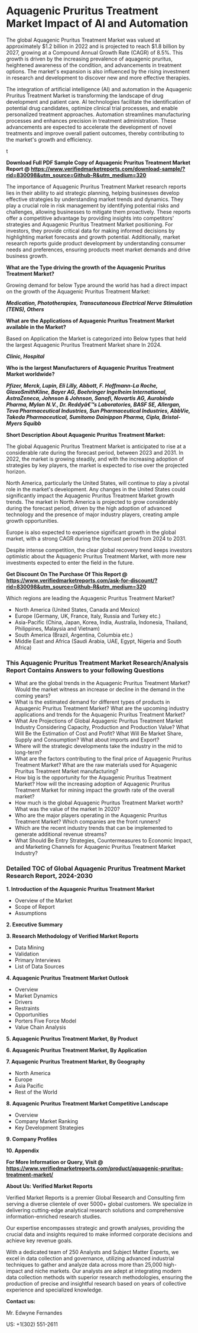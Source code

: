<meta name="title" content="Global  Aquagenic Pruritus Treatment Market Impact of AI and Automation"><meta name="description" content="  The global Aquagenic Pruritus Treatment Market was valued at approximately $1.2 billion in 2022 and is projected to reach $1.8 billion by 2027, growing at a Compound"><meta name="title" content=" Aquagenic Pruritus Treatment Market Size, Share, Scope, Trends, Growth, Opportunities, Analysis, Forecast"> <h1>Aquagenic Pruritus Treatment Market Impact of AI and Automation</h1> <p>The global Aquagenic Pruritus Treatment Market was valued at approximately $1.2 billion in 2022 and is projected to reach $1.8 billion by 2027, growing at a Compound Annual Growth Rate (CAGR) of 8.5%. This growth is driven by the increasing prevalence of aquagenic pruritus, heightened awareness of the condition, and advancements in treatment options. The market's expansion is also influenced by the rising investment in research and development to discover new and more effective therapies.</p> <p>The integration of artificial intelligence (AI) and automation in the Aquagenic Pruritus Treatment Market is transforming the landscape of drug development and patient care. AI technologies facilitate the identification of potential drug candidates, optimize clinical trial processes, and enable personalized treatment approaches. Automation streamlines manufacturing processes and enhances precision in treatment administration. These advancements are expected to accelerate the development of novel treatments and improve overall patient outcomes, thereby contributing to the market's growth and efficiency.</p> t</p><p id="" class=""><strong>Download Full PDF Sample Copy of Aquagenic Pruritus Treatment Market Report @ <a href="https://www.verifiedmarketreports.com/download-sample/?rid=830098&utm_source=Github-R&utm_medium=320" target="_blank">https://www.verifiedmarketreports.com/download-sample/?rid=830098&utm_source=Github-R&utm_medium=320</a></strong></p><p>The importance of&nbsp;Aquagenic Pruritus Treatment Market research reports lies in their ability to aid strategic planning, helping businesses develop effective strategies by understanding market trends and dynamics. They play a crucial role in risk management by identifying potential risks and challenges, allowing businesses to mitigate them proactively. These reports offer a competitive advantage by providing insights into competitors' strategies and Aquagenic Pruritus Treatment Market positioning. For investors, they provide critical data for making informed decisions by highlighting market forecasts and growth potential. Additionally, market research reports guide product development by understanding consumer needs and preferences, ensuring products meet market demands and drive business growth.</p><p><strong>What are the&nbsp;Type driving the growth of the Aquagenic Pruritus Treatment Market?</strong></p><p id="" class="">Growing demand for below Type around the world has had a direct impact on the growth of the Aquagenic Pruritus Treatment Market:</p><em><strong>Medication, Phototherapies, Transcutaneous Electrical Nerve Stimulation (TENS), Others</strong></em></p><strong>What are the&nbsp;Applications&nbsp;of Aquagenic Pruritus Treatment Market available in the Market?</strong></p><p id="" class="">Based on Application the Market is categorized into Below types that held the largest Aquagenic Pruritus Treatment Market share In 2024.</p><em><strong>Clinic, Hospital</strong></em></p><strong>Who is the largest Manufacturers of Aquagenic Pruritus Treatment Market worldwide?</strong></p><p><em><strong>Pfizer, Merck, Lupin, Eli Lilly, Abbott, F. Hoffmann-La Roche, GlaxoSmithKline, Bayer AG, Boehringer Ingelheim International, AstraZeneca, Johnson & Johnson, Sanofi, Novartis AG, Aurobindo Pharma, Mylan N.V., Dr. Reddyâ€™s Laboratories, BASF SE, Allergan, Teva Pharmaceutical Industries, Sun Pharmaceutical Industries, AbbVie, Takeda Pharmaceutical, Sumitomo Dainippon Pharma, Cipla, Bristol-Myers Squibb</strong></em></p><p id="" class=""><strong>Short Description About Aquagenic Pruritus Treatment Market:</strong></p><p>The global Aquagenic Pruritus Treatment Market is anticipated to rise at a considerable rate during the forecast period, between 2023 and 2031. In 2022, the market is growing steadily, and with the increasing adoption of strategies by key players, the market is expected to rise over the projected horizon.</p><p>North America, particularly the United States, will continue to play a pivotal role in the market's development. Any changes in the United States could significantly impact the Aquagenic Pruritus Treatment Market growth trends. The market in North America is projected to grow considerably during the forecast period, driven by the high adoption of advanced technology and the presence of major industry players, creating ample growth opportunities.</p><p>Europe is also expected to experience significant growth in the global market, with a strong CAGR during the forecast period from 2024 to 2031.</p><p>Despite intense competition, the clear global recovery trend keeps investors optimistic about the Aquagenic Pruritus Treatment Market, with more new investments expected to enter the field in the future.</p><p id="" class=""><strong>Get Discount On The Purchase Of This Report @ <a href="https://www.verifiedmarketreports.com/ask-for-discount/?rid=830098&utm_source=Github-R&utm_medium=320" target="_blank">https://www.verifiedmarketreports.com/ask-for-discount/?rid=830098&utm_source=Github-R&utm_medium=320</a></strong></p>Which regions are leading the Aquagenic Pruritus Treatment Market?</p><ul><li>North America (United States, Canada and Mexico)</li><li>Europe (Germany, UK, France, Italy, Russia and Turkey etc.)</li><li>Asia-Pacific (China, Japan, Korea, India, Australia, Indonesia, Thailand, Philippines, Malaysia and Vietnam)</li><li>South America (Brazil, Argentina, Columbia etc.)</li><li>Middle East and Africa (Saudi Arabia, UAE, Egypt, Nigeria and South Africa)</li></ul><h3 id="" class="">This Aquagenic Pruritus Treatment Market Research/Analysis Report Contains Answers to your following Questions</h3><ul><li>What are the global trends in the Aquagenic Pruritus Treatment Market? Would the market witness an increase or decline in the demand in the coming years?</li><li>What is the estimated demand for different types of products in Aquagenic Pruritus Treatment Market? What are the upcoming industry applications and trends for the Aquagenic Pruritus Treatment Market?</li><li>What Are Projections of Global Aquagenic Pruritus Treatment Market Industry Considering Capacity, Production and Production Value? What Will Be the Estimation of Cost and Profit? What Will Be Market Share, Supply and Consumption? What about imports and Export?</li><li>Where will the strategic developments take the industry in the mid to long-term?</li><li>What are the factors contributing to the final price of Aquagenic Pruritus Treatment Market? What are the raw materials used for Aquagenic Pruritus Treatment Market manufacturing?</li><li>How big is the opportunity for the Aquagenic Pruritus Treatment Market? How will the increasing adoption of Aquagenic Pruritus Treatment Market for mining impact the growth rate of the overall market?</li><li>How much is the global Aquagenic Pruritus Treatment Market worth? What was the value of the market In 2020?</li><li>Who are the major players operating in the Aquagenic Pruritus Treatment Market? Which companies are the front runners?</li><li>Which are the recent industry trends that can be implemented to generate additional revenue streams?</li><li>What Should Be Entry Strategies, Countermeasures to Economic Impact, and Marketing Channels for Aquagenic Pruritus Treatment Market Industry?</li></ul><h3 id="" class="">Detailed TOC of Global Aquagenic Pruritus Treatment Market Research Report, 2024-2030</h3><p id="" class=""><strong>1. Introduction of the Aquagenic Pruritus Treatment Market</strong></p><ul><li>Overview of the Market</li><li>Scope of Report</li><li>Assumptions</li></ul><p id="" class=""><strong>2. Executive Summary</strong></p><p id="" class=""><strong>3. Research Methodology of Verified Market Reports</strong></p><ul><li>Data Mining</li><li>Validation</li><li>Primary Interviews</li><li>List of Data Sources</li></ul><p id="" class=""><strong>4. Aquagenic Pruritus Treatment Market Outlook</strong></p><ul><li>Overview</li><li>Market Dynamics</li><li>Drivers</li><li>Restraints</li><li>Opportunities</li><li>Porters Five Force Model</li><li>Value Chain Analysis</li></ul><p id="" class=""><strong>5. Aquagenic Pruritus Treatment Market, By Product</strong></p><p id="" class=""><strong>6. Aquagenic Pruritus Treatment Market, By Application</strong></p><p id="" class=""><strong>7. Aquagenic Pruritus Treatment Market, By Geography</strong></p><ul><li>North America</li><li>Europe</li><li>Asia Pacific</li><li>Rest of the World</li></ul><p id="" class=""><strong>8. Aquagenic Pruritus Treatment Market Competitive Landscape</strong></p><ul><li>Overview</li><li>Company Market Ranking</li><li>Key Development Strategies</li></ul><p id="" class=""><strong>9. Company Profiles</strong></p><p id="" class=""><strong>10. Appendix</strong></p><p id="" class=""><strong>For More Information or Query, Visit @ <a href="https://www.verifiedmarketreports.com/product/aquagenic-pruritus-treatment-market/" target="_blank">https://www.verifiedmarketreports.com/product/aquagenic-pruritus-treatment-market/</a></strong></p><p id="" class=""><strong>About Us: Verified Market Reports</strong></p><p id="" class="">Verified Market Reports is a premier Global Research and Consulting firm serving a diverse clientele of over 5000+ global customers. We specialize in delivering cutting-edge analytical research solutions and comprehensive information-enriched research studies.</p><p id="" class="">Our expertise encompasses strategic and growth analyses, providing the crucial data and insights required to make informed corporate decisions and achieve key revenue goals.</p><p id="" class="">With a dedicated team of 250 Analysts and Subject Matter Experts, we excel in data collection and governance, utilizing advanced industrial techniques to gather and analyze data across more than 25,000 high-impact and niche markets. Our analysts are adept at integrating modern data collection methods with superior research methodologies, ensuring the production of precise and insightful research based on years of collective experience and specialized knowledge.</p><p id="" class=""><strong>Contact us:</strong></p><p id="" class="">Mr. Edwyne Fernandes</p><p id="" class="">US: +1(302) 551-2611</p>